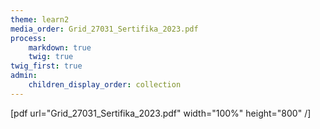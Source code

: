 ```yaml
---
theme: learn2
media_order: Grid_27031_Sertifika_2023.pdf
process:
    markdown: true
    twig: true
twig_first: true
admin:
    children_display_order: collection
---
```


[pdf url="Grid_27031_Sertifika_2023.pdf" width="100%" height="800" /]